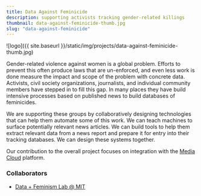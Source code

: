 ```yaml
---
title: Data Against Feminicide
description: supporting activists tracking gender-related killings
thumbnail: data-against-feminicide-thumb.jpg
slug: "data-against-feminicide"
---
```


![logo]({{ site.baseurl }}/static/img/projects/data-against-feminicide-thumb.jpg)

Gender-related violence against women is a global problem. Efforts to prevent this often produce laws that are un-enforced, and even less work is done measure the impact and scope of the problem with concrete data. Activists, civil society organizations, journalists, and individual community members have stepped in to fill this gap. In many places they have build intensive processes based on published news to build databases of feminicides.

We are supporting these groups by collaboratively designing technologies that can help them automate some of this work. We can teach machines to surface potentially relevant news articles. We can build tools to help them extract relevant data from a news report and prepare it for entry into their tracking databases. We can design these systems together.

Our contribution to the overall project focuses on integration with the [Media Cloud](https://mediacloud.org) platform.

### Collaborators

* [Data + Feminism Lab @ MIT](https://dataplusfeminism.mit.edu)
